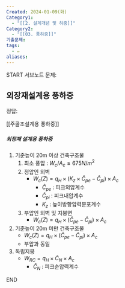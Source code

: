 ```yaml
---
Created: 2024-01-09(화)
Category1:
  - "[[2. 설계개념 및 하중]]"
Category2:
  - "[[03. 풍하중]]"
기출문제:
tags:
  - ✏️
aliases:
---
```


START
서브노트
문제:  
## 외장재설계용 풍하중 

정답: 

[[주골조설계용 풍하중]]
##### 외장재 설계용 풍하중
1. 기준높이 20m 이상 건축구조물
	1. 최소 풍압 :  $W_c/A_c \geq 675N/m^2$
	2. 정압인 외벽
		- $W_c(Z) =  q_H \times (K_z \times \widehat{C}_{pe} - \widehat{C}_{pi}) \times A_c$
			- $\widehat{C}_{pe}$ : 피크외압계수
			- $\widehat{C}_{pi}$ : 피크내압계수
			- $K_z$ : 높이방향압력분포계수
	3. 부압인 외벽 및 지붕면
		- $W_c(Z) =  q_H \times (\widehat{C}_{pe} - \widehat{C}_{pi}) \times A_c$
2. 기준높이 20m 미만 건축구조물
	- $W_c(Z) =  q_H \times (\widehat{C}_{pe} - \widehat{C}_{pi}) \times A_c$
	- 부압과 동일
3. 독립지붕
	- $W_{RC} =  q_H \times \widehat{C}_{N} \times A_c$
		- $\widehat{C}_{N}$ : 피크순압력계수
<!--ID: 1704870166645-->
END

